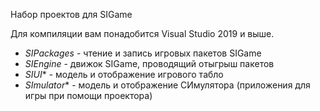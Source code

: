 Набор проектов для SIGame

Для компиляции вам понадобится Visual Studio 2019 и выше.

* *SIPackages* - чтение и запись игровых пакетов SIGame
* *SIEngine* - движок SIGame, проводящий отыгрыш пакетов
* *SIUI** - модель и отображение игрового табло
* *SImulator** - модель и отображение СИмулятора (приложения для игры при помощи проектора)
